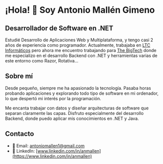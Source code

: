 # ¡Hola! 👋 Soy Antonio Mallén Gimeno

## Desarrollador de Software en .NET

Estudié Desarrollo de Aplicaciones Web y Multiplataforma, y tengo casi 2 años de experiencia como programador. Actualmente, trabajaba en [LTC Informáticos](https://ltcinformaticos.com) pero ahora me encuentro trabajando para [The BigTech](https://www.thebigtech.es) donde me especializo en el desarrollo Backend con .NET y herramientas varias de este entorno como Razor, Rotativa...

## Sobre mí

Desde pequeño, siempre me ha apasionado la tecnología. Pasaba horas probando aplicaciones y explorando todo tipo de software en mi ordenador, lo que despertó mi interés por la programación.

Me encanta trabajar con datos y diseñar arquitecturas de software que separan claramente las capas. Disfruto especialmente del desarrollo Backend, donde puedo aplicar mis conocimientos en .NET y Java.

## Contacto

- 📧 Email: antoniomallen1@gmail.com
- 💼 LinkedIn: [www.linkedin.com/in/anmallen](https://www.linkedin.com/in/anmallen)
